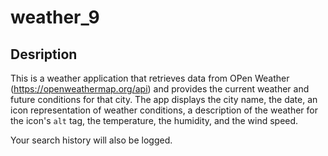 # weather_9

## Desription 
This is a weather application that retrieves data from OPen Weather (https://openweathermap.org/api) and provides the current weather and future conditions for that city. The app displays the city name, the date, an icon representation of weather conditions, a description of the weather for the icon's `alt` tag, the temperature, the humidity, and the wind speed. 

Your search history will also be logged.

